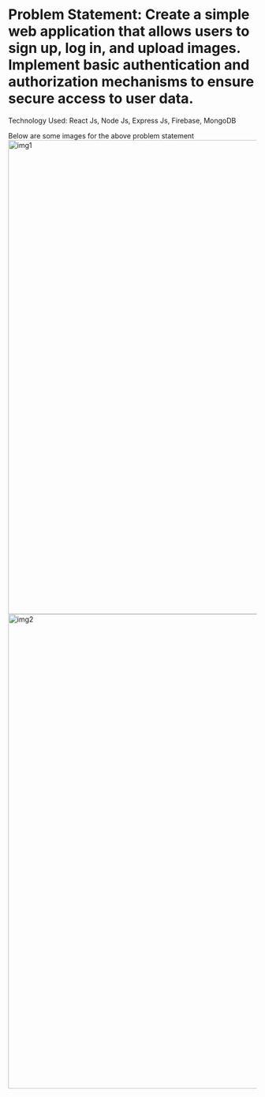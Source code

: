 <h1>Problem Statement: Create a simple web application that allows users to sign up, log in, and upload images. Implement basic authentication and authorization mechanisms to ensure secure access to user data.</h1>

Technology Used: React Js, Node Js, Express Js, Firebase, MongoDB

Below are some images for the above problem statement
<img width="959" alt="img1" src="https://github.com/diksh04/blinkit-assignment/assets/84238934/23a94dc0-3c03-4a44-ab2f-a5c026c580c0">
<br>
<img width="960" alt="img2" src="https://github.com/diksh04/blinkit-assignment/assets/84238934/93180744-d1da-4426-89bb-c7acbf5ab73a">
